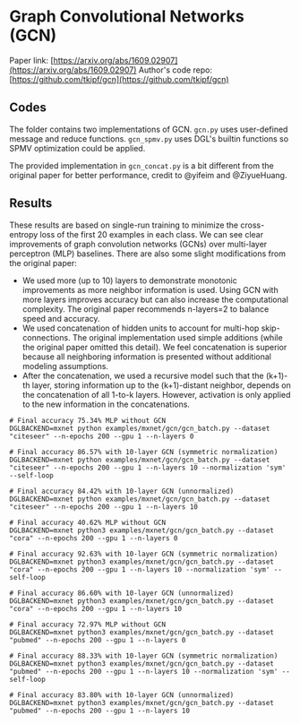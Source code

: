 Graph Convolutional Networks (GCN)
============

Paper link: [https://arxiv.org/abs/1609.02907](https://arxiv.org/abs/1609.02907)
Author's code repo: [https://github.com/tkipf/gcn](https://github.com/tkipf/gcn)

Codes
-----
The folder contains two implementations of GCN. `gcn.py` uses user-defined
message and reduce functions. `gcn_spmv.py` uses DGL's builtin functions so
SPMV optimization could be applied.

The provided implementation in `gcn_concat.py` is a bit different from the
original paper for better performance, credit to @yifeim and @ZiyueHuang.

Results
-------
These results are based on single-run training to minimize the cross-entropy
loss of the first 20 examples in each class. We can see clear improvements of
graph convolution networks (GCNs) over multi-layer perceptron (MLP) baselines.
There are also some slight modifications from the original paper:

* We used more (up to 10) layers to demonstrate monotonic improvements as more
  neighbor information is used. Using GCN with more layers improves accuracy
but can also increase the computational complexity. The original paper
recommends n-layers=2 to balance speed and accuracy.
* We used concatenation of hidden units to account for multi-hop
  skip-connections. The original implementation used simple additions (while
the original paper omitted this detail). We feel concatenation is superior
because all neighboring information is presented without additional modeling
assumptions.
* After the concatenation, we used a recursive model such that the (k+1)-th
  layer, storing information up to the (k+1)-distant neighbor, depends on the
concatenation of all 1-to-k layers. However, activation is only applied to the
new information in the concatenations.

```
# Final accuracy 75.34% MLP without GCN
DGLBACKEND=mxnet python examples/mxnet/gcn/gcn_batch.py --dataset "citeseer" --n-epochs 200 --gpu 1 --n-layers 0

# Final accuracy 86.57% with 10-layer GCN (symmetric normalization)
DGLBACKEND=mxnet python examples/mxnet/gcn/gcn_batch.py --dataset "citeseer" --n-epochs 200 --gpu 1 --n-layers 10 --normalization 'sym' --self-loop

# Final accuracy 84.42% with 10-layer GCN (unnormalized)
DGLBACKEND=mxnet python examples/mxnet/gcn/gcn_batch.py --dataset "citeseer" --n-epochs 200 --gpu 1 --n-layers 10
```

```
# Final accuracy 40.62% MLP without GCN
DGLBACKEND=mxnet python3 examples/mxnet/gcn/gcn_batch.py --dataset "cora" --n-epochs 200 --gpu 1 --n-layers 0

# Final accuracy 92.63% with 10-layer GCN (symmetric normalization)
DGLBACKEND=mxnet python3 examples/mxnet/gcn/gcn_batch.py --dataset "cora" --n-epochs 200 --gpu 1 --n-layers 10 --normalization 'sym' --self-loop

# Final accuracy 86.60% with 10-layer GCN (unnormalized)
DGLBACKEND=mxnet python3 examples/mxnet/gcn/gcn_batch.py --dataset "cora" --n-epochs 200 --gpu 1 --n-layers 10
```

```
# Final accuracy 72.97% MLP without GCN
DGLBACKEND=mxnet python3 examples/mxnet/gcn/gcn_batch.py --dataset "pubmed" --n-epochs 200 --gpu 1 --n-layers 0

# Final accuracy 88.33% with 10-layer GCN (symmetric normalization)
DGLBACKEND=mxnet python3 examples/mxnet/gcn/gcn_batch.py --dataset "pubmed" --n-epochs 200 --gpu 1 --n-layers 10 --normalization 'sym' --self-loop

# Final accuracy 83.80% with 10-layer GCN (unnormalized)
DGLBACKEND=mxnet python3 examples/mxnet/gcn/gcn_batch.py --dataset "pubmed" --n-epochs 200 --gpu 1 --n-layers 10
```
